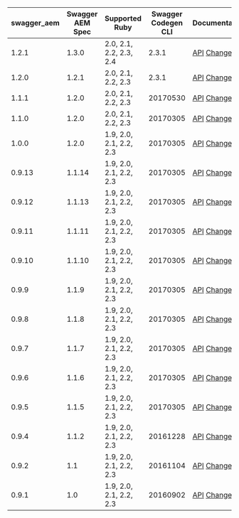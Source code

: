 | swagger_aem | Swagger AEM Spec | Supported Ruby          | Swagger Codegen CLI | Documentation                                                                                                                                                          |
|-------------|------------------|-------------------------|---------------------|------------------------------------------------------------------------------------------------------------------------------------------------------------------------|
| 1.2.1       | 1.3.0            | 2.0, 2.1, 2.2, 2.3, 2.4 | 2.3.1            | [API](https://shinesolutions.github.io/swagger-aem/ruby/1.2.1/index.html) [Changes](https://github.com/shinesolutions/swagger-aem/blob/master/ruby/CHANGELOG.md#121)   |
| 1.2.0       | 1.2.1            | 2.0, 2.1, 2.2, 2.3      | 2.3.1            | [API](https://shinesolutions.github.io/swagger-aem/ruby/1.2.0/index.html) [Changes](https://github.com/shinesolutions/swagger-aem/blob/master/ruby/CHANGELOG.md#120)   |
| 1.1.1       | 1.2.0            | 2.0, 2.1, 2.2, 2.3      | 20170530            | [API](https://shinesolutions.github.io/swagger-aem/ruby/1.1.1/index.html) [Changes](https://github.com/shinesolutions/swagger-aem/blob/master/ruby/CHANGELOG.md#111)   |
| 1.1.0       | 1.2.0            | 2.0, 2.1, 2.2, 2.3      | 20170305            | [API](https://shinesolutions.github.io/swagger-aem/ruby/1.1.0/index.html) [Changes](https://github.com/shinesolutions/swagger-aem/blob/master/ruby/CHANGELOG.md#110)   |
| 1.0.0       | 1.2.0            | 1.9, 2.0, 2.1, 2.2, 2.3 | 20170305            | [API](https://shinesolutions.github.io/swagger-aem/ruby/1.0.0/index.html) [Changes](https://github.com/shinesolutions/swagger-aem/blob/master/ruby/CHANGELOG.md#100)   |
| 0.9.13      | 1.1.14           | 1.9, 2.0, 2.1, 2.2, 2.3 | 20170305            | [API](https://shinesolutions.github.io/swagger-aem/ruby/0.9.13/index.html) [Changes](https://github.com/shinesolutions/swagger-aem/blob/master/ruby/CHANGELOG.md#0913) |
| 0.9.12      | 1.1.13           | 1.9, 2.0, 2.1, 2.2, 2.3 | 20170305            | [API](https://shinesolutions.github.io/swagger-aem/ruby/0.9.12/index.html) [Changes](https://github.com/shinesolutions/swagger-aem/blob/master/ruby/CHANGELOG.md#0912) |
| 0.9.11      | 1.1.11           | 1.9, 2.0, 2.1, 2.2, 2.3 | 20170305            | [API](https://shinesolutions.github.io/swagger-aem/ruby/0.9.11/index.html) [Changes](https://github.com/shinesolutions/swagger-aem/blob/master/ruby/CHANGELOG.md#0911) |
| 0.9.10      | 1.1.10           | 1.9, 2.0, 2.1, 2.2, 2.3 | 20170305            | [API](https://shinesolutions.github.io/swagger-aem/ruby/0.9.10/index.html) [Changes](https://github.com/shinesolutions/swagger-aem/blob/master/ruby/CHANGELOG.md#0910) |
| 0.9.9       | 1.1.9            | 1.9, 2.0, 2.1, 2.2, 2.3 | 20170305            | [API](https://shinesolutions.github.io/swagger-aem/ruby/0.9.9/index.html) [Changes](https://github.com/shinesolutions/swagger-aem/blob/master/ruby/CHANGELOG.md#099)   |
| 0.9.8       | 1.1.8            | 1.9, 2.0, 2.1, 2.2, 2.3 | 20170305            | [API](https://shinesolutions.github.io/swagger-aem/ruby/0.9.8/index.html) [Changes](https://github.com/shinesolutions/swagger-aem/blob/master/ruby/CHANGELOG.md#098)   |
| 0.9.7       | 1.1.7            | 1.9, 2.0, 2.1, 2.2, 2.3 | 20170305            | [API](https://shinesolutions.github.io/swagger-aem/ruby/0.9.7/index.html) [Changes](https://github.com/shinesolutions/swagger-aem/blob/master/ruby/CHANGELOG.md#097)   |
| 0.9.6       | 1.1.6            | 1.9, 2.0, 2.1, 2.2, 2.3 | 20170305            | [API](https://shinesolutions.github.io/swagger-aem/ruby/0.9.6/index.html) [Changes](https://github.com/shinesolutions/swagger-aem/blob/master/ruby/CHANGELOG.md#096)   |
| 0.9.5       | 1.1.5            | 1.9, 2.0, 2.1, 2.2, 2.3 | 20170305            | [API](https://shinesolutions.github.io/swagger-aem/ruby/0.9.5/index.html) [Changes](https://github.com/shinesolutions/swagger-aem/blob/master/ruby/CHANGELOG.md#095)   |
| 0.9.4       | 1.1.2            | 1.9, 2.0, 2.1, 2.2, 2.3 | 20161228            | [API](https://shinesolutions.github.io/swagger-aem/ruby/0.9.4/index.html) [Changes](https://github.com/shinesolutions/swagger-aem/blob/master/ruby/CHANGELOG.md#094)   |
| 0.9.2       | 1.1              | 1.9, 2.0, 2.1, 2.2, 2.3 | 20161104            | [API](https://shinesolutions.github.io/swagger-aem/ruby/0.9.2/index.html) [Changes](https://github.com/shinesolutions/swagger-aem/blob/master/ruby/CHANGELOG.md#092)   |
| 0.9.1       | 1.0              | 1.9, 2.0, 2.1, 2.2, 2.3 | 20160902            | [API](https://shinesolutions.github.io/swagger-aem/ruby/0.9.1/index.html) [Changes](https://github.com/shinesolutions/swagger-aem/blob/master/ruby/CHANGELOG.md#091)   |

